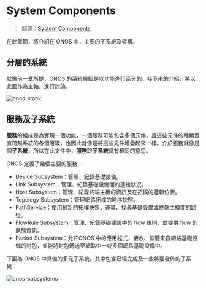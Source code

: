 # System Components

> 翻譯：[System Components](https://wiki.onosproject.org/display/test/System+Components)

在此章節，將介紹在 ONOS 中，主要的子系統及架構。

## 分層的系統

就像前一章所提，ONOS 的系統層級是以功能進行區分的。接下來的介紹，將以此圖作為主軸，進行討論。

![onos-stack](https://github.com/OSE-Lab/Learning-SDN/tree/master/Controller/ONOS/overview/images/onos-stack.png?raw=true)

## 服務及子系統

**服務**的組成是為實現一個功能，一個服務可能包含多個元件，且這些元件的種類垂直跨越系統的各個層級，也因此就像是將這些元件堆疊起來一樣。介於服務就像是個**子系統**，所以在此文件中，**服務**跟**子系統**具有相同的意思。

ONOS 定義了幾個主要的服務：

* Device Subsystem：管理、紀錄基礎設備。
* Link Subsystem：管理、紀錄基礎設備間的連接狀況。
* Host Subsystem：管理、紀錄終端主機的資訊及在拓樸的邏輯位置。
* Topology Subsystem：管理網路拓樸的時序快照。
* PathService：使用最新的拓樸快照，運算、找尋基礎設備或終端主機間的路徑。
* FlowRule Subsystem：管理、紀錄基礎建設中的 flow 規則，並提供 flow 的狀態資訊。
* Packet Subsystem：允許ONOS 中的應用程式，接收、監聽來自網路基礎設備的封包，並能將封包轉送至網路中一或多個網路基礎設備中。

下圖為 ONOS 中具備的多元子系統。其中包含已經完成及一些將要發佈的子系統：

![onos-subsystems](https://github.com/OSE-Lab/Learning-SDN/tree/master/Controller/ONOS/overview/images/onos-stack.png?raw=true)

